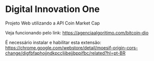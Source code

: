 # Digital Innovation One

Projeto Web utilizando a API Coin Market Cap

Veja funcionando pelo link: https://agenciaalgoritimo.com/bitcoin-dio

É necessário instalar e habilitar esta extensão: https://chrome.google.com/webstore/detail/moesif-origin-cors-change/digfbfaphojjndkpccljibejjbppifbc/related?hl=pt-BR
